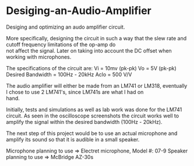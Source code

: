 # Desiging-an-Audio-Amplifier

Desiging and optimizing an audo amplifier circuit. 

More specifically, designing the circuit in such a way that the slew rate and cutoff frequency limitations of the op-amp do  
not affect the signal. Later on taking into account the DC offset when working with microphones.

The specifications of the circuit are:
Vi = 10mv (pk-pk)
Vo = 5V (pk-pk)
Desired Bandwidth = 100Hz - 20kHz
Aclo = 500 V/V

The audio amplifier will either be made from an LM741 or LM318, eventually I chose to use 2 LM741's, since LM741s are what I had on  
hand.

Initially, tests and simulations as well as lab work was done for the LM741 circuit. As seen in the oscilloscope screenshots the circuit works well to amplify the signal within the desired bandwidth (100Hz - 20kHz).

The next step of this project would be to use an actual microphone and amplify its sound so that it is audible in a small speaker.

Microphone planning to use => Electret microphone, Model #: 07-9
Speaker planning to use => McBridge AZ-30s 

